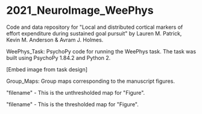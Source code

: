 # 2021_NeuroImage_WeePhys

Code and data repository for "Local and distributed cortical markers of effort expenditure during sustained goal pursuit" by Lauren M. Patrick, Kevin M. Anderson & Avram J. Holmes.

WeePhys_Task: PsychoPy code for running the WeePhys task. The task was built using PsychoPy 1.84.2 and Python 2.

[Embed image from task design]

Group_Maps: Group maps corresponding to the manuscript figures. 

"filename" - This is the unthresholded map for "Figure".

"filename" - This is the thresholded map for "Figure".

